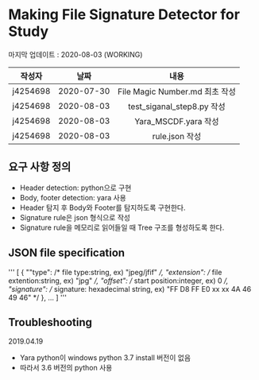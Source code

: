 # Making File Signature Detector for Study

마지막 업데이트 : 2020-08-03 (WORKING)

| 작성자 | 날짜 | 내용 |
|:--------:|:--------:|:--------:|
| j4254698 | 2020-07-30 | File Magic Number.md 최초 작성 |
| j4254698 | 2020-08-03 | test_siganal_step8.py 작성 |
| j4254698 | 2020-08-03 | Yara_MSCDF.yara 작성 |
| j4254698 | 2020-08-03 | rule.json 작성 |

## 요구 사항 정의
* Header detection: python으로 구현
* Body, footer detection: yara 사용
* Header 탐지 후 Body와 Footer를 탐지하도록 구현한다.
* Signature rule은 json 형식으로 작성
* Signature rule을 메모리로 읽어들일 때 Tree 구조를 형성하도록 한다.

## JSON file specification
'''
  [
    {
      ""type": /* file type:string, ex) "jpeg/jfif" */,
      "extension": /* file extention:string, ex) "jpg" */,
      "offset": /* start position:integer, ex) 0 */,
      "signature": /* signature: hexadecimal string, ex) "FF D8 FF E0 xx xx 4A 46 49 46" */
     },
     ...
  ]
'''

## Troubleshooting

2019.04.19
* Yara python이 windows python 3.7 install 버전이 없음
* 따라서 3.6 버전의 python 사용
